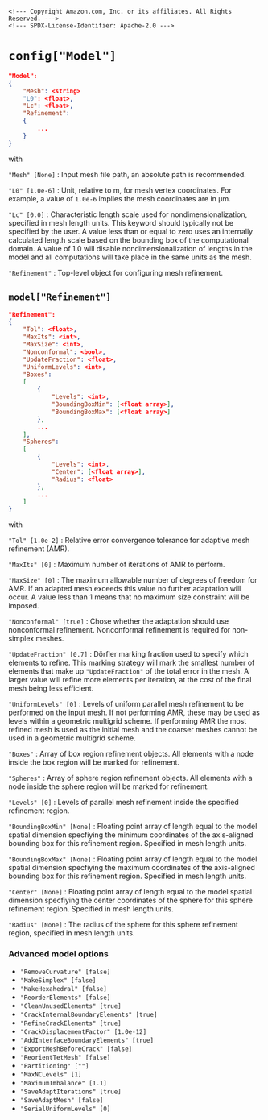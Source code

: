 ```@raw html
<!--- Copyright Amazon.com, Inc. or its affiliates. All Rights Reserved. --->
<!--- SPDX-License-Identifier: Apache-2.0 --->
```

# `config["Model"]`

```json
"Model":
{
    "Mesh": <string>
    "L0": <float>,
    "Lc": <float>,
    "Refinement":
    {
        ...
    }
}
```

with

`"Mesh" [None]` :  Input mesh file path, an absolute path is recommended.

`"L0" [1.0e-6]` :  Unit, relative to m, for mesh vertex coordinates. For example, a value
of `1.0e-6` implies the mesh coordinates are in μm.

`"Lc" [0.0]` :  Characteristic length scale used for nondimensionalization, specified in
mesh length units. This keyword should typically not be specified by the user. A value less
than or equal to zero uses an internally calculated length scale based on the bounding box
of the computational domain. A value of 1.0 will disable nondimensionalization of lengths
in the model and all computations will take place in the same units as the mesh.

`"Refinement"` : Top-level object for configuring mesh refinement.

## `model["Refinement"]`

```json
"Refinement":
{
    "Tol": <float>,
    "MaxIts": <int>,
    "MaxSize": <int>,
    "Nonconformal": <bool>,
    "UpdateFraction": <float>,
    "UniformLevels": <int>,
    "Boxes":
    [
        {
            "Levels": <int>,
            "BoundingBoxMin": [<float array>],
            "BoundingBoxMax": [<float array>]
        },
        ...
    ],
    "Spheres":
    [
        {
            "Levels": <int>,
            "Center": [<float array>],
            "Radius": <float>
        },
        ...
    ]
}
```

with

`"Tol" [1.0e-2]` : Relative error convergence tolerance for adaptive mesh refinement (AMR).

`"MaxIts" [0]` : Maximum number of iterations of AMR to perform.

`"MaxSize" [0]` : The maximum allowable number of degrees of freedom for AMR. If an adapted
mesh exceeds this value no further adaptation will occur. A value less than 1 means that no
maximum size constraint will be imposed.

`"Nonconformal" [true]` : Chose whether the adaptation should use nonconformal refinement.
Nonconformal refinement is required for non-simplex meshes.

`"UpdateFraction" [0.7]` : Dörfler marking fraction used to specify which elements to
refine. This marking strategy will mark the smallest number of elements that make up
`"UpdateFraction"` of the total error in the mesh. A larger value will refine more elements
per iteration, at the cost of the final mesh being less efficient.

`"UniformLevels" [0]` :  Levels of uniform parallel mesh refinement to be performed on the
input mesh. If not performing AMR, these may be used as levels within a geometric multigrid
scheme. If performing AMR the most refined mesh is used as the initial mesh and the coarser
meshes cannot be used in a geometric multigrid scheme.

`"Boxes"` :  Array of box region refinement objects. All elements with a node inside the box
region will be marked for refinement.

`"Spheres"` :  Array of sphere region refinement objects. All elements with a node inside
the sphere region will be marked for refinement.

`"Levels" [0]` : Levels of parallel mesh refinement inside the specified refinement region.

`"BoundingBoxMin" [None]` : Floating point array of length equal to the model spatial
dimension specfiying the minimum coordinates of the axis-aligned bounding box for this
refinement region. Specified in mesh length units.

`"BoundingBoxMax" [None]` : Floating point array of length equal to the model spatial
dimension specfiying the maximum coordinates of the axis-aligned bounding box for this
refinement region. Specified in mesh length units.

`"Center" [None]` : Floating point array of length equal to the model spatial dimension
specfiying the center coordinates of the sphere for this sphere refinement region.
Specified in mesh length units.

`"Radius" [None]` : The radius of the sphere for this sphere refinement region, specified in
mesh length units.

### Advanced model options

  - `"RemoveCurvature" [false]`
  - `"MakeSimplex" [false]`
  - `"MakeHexahedral" [false]`
  - `"ReorderElements" [false]`
  - `"CleanUnusedElements" [true]`
  - `"CrackInternalBoundaryElements" [true]`
  - `"RefineCrackElements" [true]`
  - `"CrackDisplacementFactor" [1.0e-12]`
  - `"AddInterfaceBoundaryElements" [true]`
  - `"ExportMeshBeforeCrack" [false]`
  - `"ReorientTetMesh" [false]`
  - `"Partitioning" [""]`
  - `"MaxNCLevels" [1]`
  - `"MaximumImbalance" [1.1]`
  - `"SaveAdaptIterations" [true]`
  - `"SaveAdaptMesh" [false]`
  - `"SerialUniformLevels" [0]`
